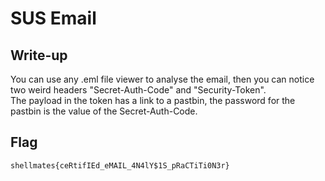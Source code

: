 # SUS Email

## Write-up

You can use any .eml file viewer to analyse the email, then you can notice two weird headers "Secret-Auth-Code" and "Security-Token".  
The payload in the token has a link to a pastbin, the password for the pastbin is the value of the Secret-Auth-Code.

## Flag

`shellmates{ceRtifIEd_eMAIL_4N4lY$1S_pRaCTiTi0N3r}`
